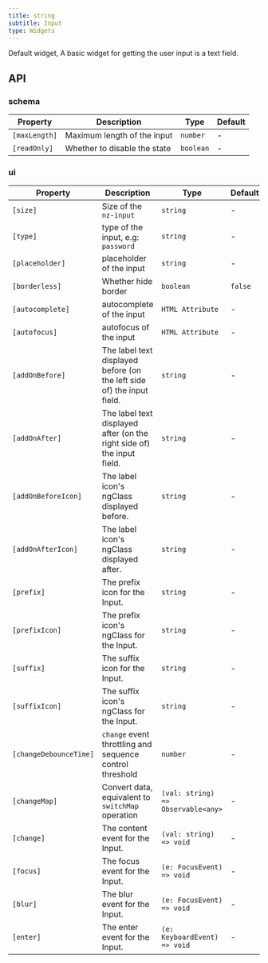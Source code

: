 ```yaml
---
title: string
subtitle: Input
type: Widgets
---
```


Default widget, A basic widget for getting the user input is a text field.

## API

### schema

| Property | Description | Type | Default |
|----------|-------------|------|---------|
| `[maxLength]` | Maximum length of the input | `number` | - |
| `[readOnly]` | Whether to disable the state | `boolean` | - |

### ui

| Property | Description | Type | Default |
|----------|-------------|------|---------|
| `[size]` | Size of the `nz-input` | `string` | - |
| `[type]` | type of the input, e.g: `password` | `string` | - |
| `[placeholder]` | placeholder of the input | `string` | - |
| `[borderless]` | Whether hide border | `boolean` | `false` |
| `[autocomplete]` | autocomplete of the input | `HTML Attribute` | - |
| `[autofocus]` | autofocus of the input | `HTML Attribute` | - |
| `[addOnBefore]` | The label text displayed before (on the left side of) the input field. | `string` | - |
| `[addOnAfter]` | The label text displayed after (on the right side of) the input field. | `string` | - |
| `[addOnBeforeIcon]` | The label icon's ngClass displayed before. | `string` | - |
| `[addOnAfterIcon]` | The label icon's ngClass displayed after. | `string` | - |
| `[prefix]` | The prefix icon for the Input. | `string` | - |
| `[prefixIcon]` | The prefix icon's ngClass for the Input. | `string` | - |
| `[suffix]` | The suffix icon for the Input. | `string` | - |
| `[suffixIcon]` | The suffix icon's ngClass for the Input. | `string` | - |
| `[changeDebounceTime]` | `change` event throttling and sequence control threshold | `number` | - |
| `[changeMap]` | Convert data, equivalent to `switchMap` operation | `(val: string) => Observable<any>` | - |
| `[change]` | The content event for the Input. | `(val: string) => void` | - |
| `[focus]` | The focus event for the Input. | `(e: FocusEvent) => void` | - |
| `[blur]` | The blur event for the Input. | `(e: FocusEvent) => void` | - |
| `[enter]` | The enter event for the Input. | `(e: KeyboardEvent) => void` | - |
